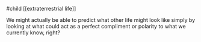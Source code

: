 #child [[extraterrestrial life]]

We might actually be able to predict what other life might look like simply by looking at what could act as a perfect compliment or polarity to what we currently know, right?

